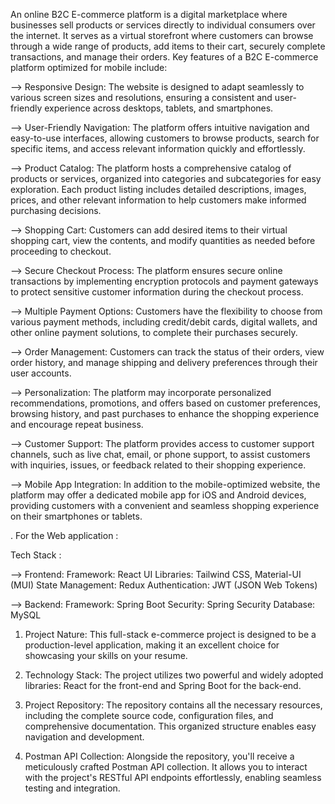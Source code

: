 An online B2C E-commerce platform is a digital marketplace where businesses sell products or services directly to individual consumers over the internet. It serves as a virtual storefront where customers can browse through a wide range of products, add items to their cart, securely complete transactions, and manage their orders.
Key features of a B2C E-commerce platform optimized for mobile include:

--> Responsive Design: The website is designed to adapt seamlessly to various screen sizes and resolutions, ensuring a consistent and user-friendly experience across desktops, tablets, and smartphones.

--> User-Friendly Navigation: The platform offers intuitive navigation and easy-to-use interfaces, allowing customers to browse products, search for specific items, and access relevant information quickly and effortlessly.

--> Product Catalog: The platform hosts a comprehensive catalog of products or services, organized into categories and subcategories for easy exploration. Each product listing includes detailed descriptions, images, prices, and other relevant information to help customers make informed purchasing decisions.

--> Shopping Cart: Customers can add desired items to their virtual shopping cart, view the contents, and modify quantities as needed before proceeding to checkout.

--> Secure Checkout Process: The platform ensures secure online transactions by implementing encryption protocols and payment gateways to protect sensitive customer information during the checkout process.

--> Multiple Payment Options: Customers have the flexibility to choose from various payment methods, including credit/debit cards, digital wallets, and other online payment solutions, to complete their purchases securely.

--> Order Management: Customers can track the status of their orders, view order history, and manage shipping and delivery preferences through their user accounts.

--> Personalization: The platform may incorporate personalized recommendations, promotions, and offers based on customer preferences, browsing history, and past purchases to enhance the shopping experience and encourage repeat business.

--> Customer Support: The platform provides access to customer support channels, such as live chat, email, or phone support, to assist customers with inquiries, issues, or feedback related to their shopping experience.

--> Mobile App Integration: In addition to the mobile-optimized website, the platform may offer a dedicated mobile app for iOS and Android devices, providing customers with a convenient and seamless shopping experience on their smartphones or tablets.

. For the Web application : 

Tech Stack :

  --> Frontend:
          Framework: React
          UI Libraries: Tailwind CSS, Material-UI (MUI)
          State Management: Redux
          Authentication: JWT (JSON Web Tokens)
          
  --> Backend:
          Framework: Spring Boot
          Security: Spring Security
          Database: MySQL

1. Project Nature: This full-stack e-commerce project is designed to be a production-level application, making it an excellent choice for showcasing your skills on your resume.

2. Technology Stack: The project utilizes two powerful and widely adopted libraries: React for the front-end and Spring Boot for the back-end.

3. Project Repository: The repository contains all the necessary resources, including the complete source code, configuration files, and comprehensive documentation. This organized structure enables easy navigation and development.

4. Postman API Collection: Alongside the repository, you'll receive a meticulously crafted Postman API collection. It allows you to interact with the project's RESTful API endpoints effortlessly, enabling seamless testing and integration.

